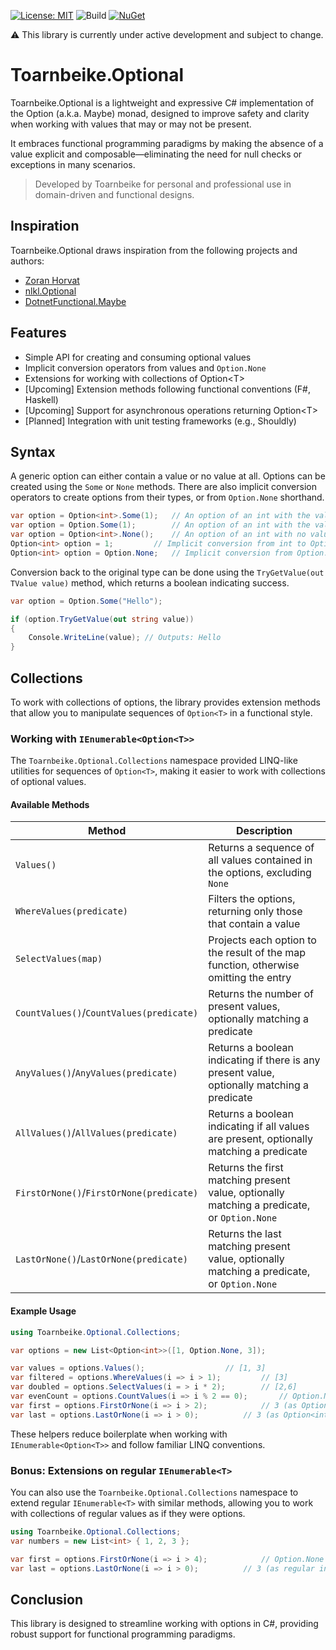 ﻿[![License: MIT](https://img.shields.io/badge/license-MIT-blue.svg)](LICENSE)
![Build](https://github.com/toarnbeike/toarnbeike.optional/actions/workflows/build.yml/badge.svg)
[![NuGet](https://img.shields.io/nuget/v/Toarnbeike.Optional.svg)](https://www.nuget.org/packages/Toarnbeike.Optional)

⚠️ This library is currently under active development and subject to change.

# Toarnbeike.Optional

Toarnbeike.Optional is a lightweight and expressive C# implementation of the Option (a.k.a. Maybe) monad, designed to improve safety and clarity when working with values that may or may not be present.

It embraces functional programming paradigms by making the absence of a value explicit and composable—eliminating the need for null checks or exceptions in many scenarios.

> Developed by Toarnbeike for personal and professional use in domain-driven and functional designs.

## Inspiration

Toarnbeike.Optional draws inspiration from the following projects and authors:
- [Zoran Horvat](https://www.youtube.com/@zoran-horvat)
- [nlkl.Optional](https://github.com/nlkl/Optional)
- [DotnetFunctional.Maybe](https://github.com/dotnetfunctional/Maybe)

## Features

- Simple API for creating and consuming optional values
- Implicit conversion operators from values and `Option.None`
- Extensions for working with collections of Option&lt;T&gt;  
- [Upcoming] Extension methods following functional conventions (F#, Haskell)
- [Upcoming] Support for asynchronous operations returning Option&lt;T&gt;
- [Planned] Integration with unit testing frameworks (e.g., Shouldly)
 
## Syntax

A generic option can either contain a value or no value at all. 
Options can be created using the `Some` or `None` methods.
There are also implicit conversion operators to create options from their types, or from `Option.None` shorthand.

```csharp
var option = Option<int>.Some(1);	// An option of an int with the value 1
var option = Option.Some(1);		// An option of an int with the value 1, directly using the type inference
var option = Option<int>.None();	// An option of an int with no value
Option<int> option = 1;			// Implicit conversion from int to Option<int>
Option<int> option = Option.None;	// Implicit conversion from Option.None to Option<int>
```

Conversion back to the original type can be done using the `TryGetValue(out TValue value)` method, which returns a boolean indicating success.
```csharp
var option = Option.Some("Hello");

if (option.TryGetValue(out string value))
{
	Console.WriteLine(value); // Outputs: Hello
}
```

## Collections
To work with collections of options, the library provides extension methods that allow you to manipulate sequences of `Option<T>` in a functional style.

### Working with `IEnumerable<Option<T>>`

The `Toarnbeike.Optional.Collections` namespace provided LINQ-like utilities for sequences of `Option<T>`, making it easier to work with collections of optional values.

#### Available Methods


| Method									| Description																					|
|-------------------------------------------|-----------------------------------------------------------------------------------------------|
| `Values()`								| Returns a sequence of all values contained in the options, excluding `None`					|
| `WhereValues(predicate)`					| Filters the options, returning only those that contain a value								|
| `SelectValues(map)`						| Projects each option to the result of the map function, otherwise omitting the entry			|
| `CountValues()`/`CountValues(predicate)`	| Returns the number of present values, optionally matching a predicate							|
| `AnyValues()`/`AnyValues(predicate)`		| Returns a boolean indicating if there is any present value, optionally matching a predicate	|
| `AllValues()`/`AllValues(predicate)`		| Returns a boolean indicating if all values are present, optionally matching a predicate		|
| `FirstOrNone()`/`FirstOrNone(predicate)`	| Returns the first matching present value, optionally matching a predicate, or `Option.None`	|
| `LastOrNone()`/`LastOrNone(predicate)`	| Returns the last matching present value, optionally matching a predicate, or `Option.None`	|

#### Example Usage

```csharp
using Toarnbeike.Optional.Collections;

var options = new List<Option<int>>([1, Option.None, 3]);

var values = options.Values();					// [1, 3]
var filtered = options.WhereValues(i => i > 1);			// [3]
var doubled = options.SelectValues(i = > i * 2);		// [2,6] 
var evenCount = options.CountValues(i => i % 2 == 0);		// Option.None
var first = options.FirstOrNone(i => i > 2);			// 3 (as Option<int>)
var last = options.LastOrNone(i => i > 0);			// 3 (as Option<int>)
```

These helpers reduce boilerplate when working with `IEnumerable<Option<T>>` and follow familiar LINQ conventions.

### Bonus: Extensions on regular `IEnumerable<T>`

You can also use the `Toarnbeike.Optional.Collections` namespace to extend regular `IEnumerable<T>` with similar methods, allowing you to work with collections of regular values as if they were options.
```csharp
using Toarnbeike.Optional.Collections;
var numbers = new List<int> { 1, 2, 3 };

var first = options.FirstOrNone(i => i > 4);			// Option.None
var last = options.LastOrNone(i => i > 0);			// 3 (as regular int)
```

## Conclusion

This library is designed to streamline working with options in C#, providing robust support for functional programming paradigms.